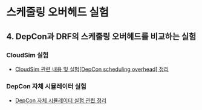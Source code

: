 # 스케줄링 오버헤드 실험 
## 4. DepCon과 DRF의 스케줄링 오버헤드를 비교하는 실험 
### CloudSim 실험
* [CloudSim 관련 내용 및 실험[DepCon scheduling overhead] 정리](https://github.com/kiiimes/DepCon/tree/master/experiment/scheduling_overhead/4_experiment/cloudsim_experiment)

### DepCon 자체 시뮬레이터 실험 
* [DepCon 자체 시뮬레이터 실험 관련 정리](https://github.com/kiiimes/DepCon/tree/master/experiment/scheduling_overhead/4_experiment/simulation)

